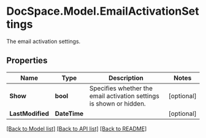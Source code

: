 # DocSpace.Model.EmailActivationSettings
The email activation settings.

## Properties

Name | Type | Description | Notes
------------ | ------------- | ------------- | -------------
**Show** | **bool** | Specifies whether the email activation settings is shown or hidden. | [optional] 
**LastModified** | **DateTime** |  | [optional] 

[[Back to Model list]](../README.md#documentation-for-models) [[Back to API list]](../README.md#documentation-for-api-endpoints) [[Back to README]](../README.md)

